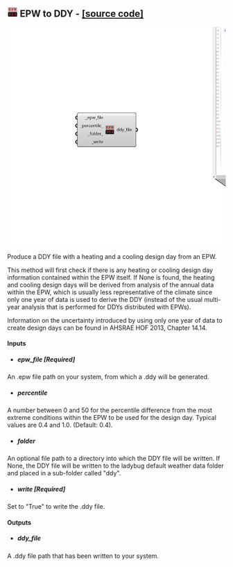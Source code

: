 ## ![](../../images/icons/EPW_to_DDY.png) EPW to DDY - [[source code]](https://github.com/ladybug-tools/ladybug-grasshopper/blob/master/ladybug_grasshopper/src//LB%20EPW%20to%20DDY.py)

![](../../images/components/EPW_to_DDY.png)

Produce a DDY file with a heating and a cooling design day from an EPW.
 

This method will first check if there is any heating or cooling design day information
 contained within the EPW itself. If None is found, the heating and cooling design
 days will be derived from analysis of the annual data within the EPW, which is
 usually less representative of the climate since only one year of data is used
 to derive the DDY (instead of the usual multi-year analysis that is performed for
 DDYs distributed with EPWs).
 

Information on the uncertainty introduced by using only one year of data to create
 design days can be found in AHSRAE HOF 2013, Chapter 14.14.
 



#### Inputs
* ##### epw_file [Required]
An .epw file path on your system, from which a .ddy will
 be generated. 
* ##### percentile 
A number between 0 and 50 for the percentile difference
 from the most extreme conditions within the EPW to be used for
 the design day. Typical values are 0.4 and 1.0. (Default: 0.4). 
* ##### folder 
An optional file path to a directory into which the DDY file
 will be written.  If None, the DDY file will be written to the
 ladybug default weather data folder and placed in a sub-folder
 called "ddy". 
* ##### write [Required]
Set to "True" to write the .ddy file. 

#### Outputs
* ##### ddy_file
A .ddy file path that has been written to your system.